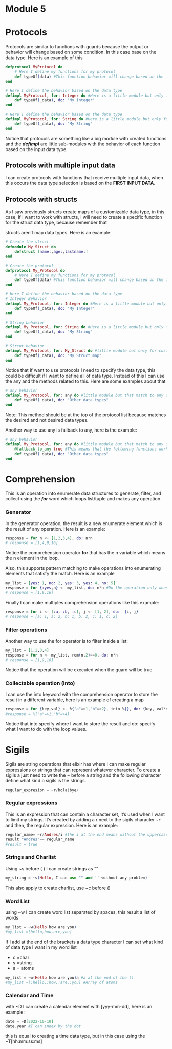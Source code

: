 # Module 5

# Protocols

Protocols are similar to functions with guards because the output or behavior will change based on some condition. In this case base on the data type. Here is an example of this

```elixir
defprotocol MyProtocol do
	# Here I define my functions for my protocol 
	def typeOf(data) #This function behavior will change based on the input data type 
end

# Here I define the behavior based on the data type 
defimpl MyProtocol, for: Integer do #Here is a little module but only for integer
	def typeOf(_data), do: "My Integer"
end

# Here I define the behavior based on the data type 
defimpl MyProtocol, for: String do #Here is a little module but only for string
	def typeOf(_data), do: "My String"
end
```

Notice that protocols are something like a big module with created functions and the ***defimpl*** are little sub-modules with the behavior of each function based on the input data type.

## Protocols with multiple input data

I can create protocols with functions that receive multiple input data, when this occurs the data type selection is based on the **FIRST INPUT DATA**.

## Protocols with structs

As I saw previously structs create maps of a customizable data type, in this case, If I want to work with structs, I will need to create a specific function for the struct data type, because remember that

structs aren’t map data types.  Here is an example:

```elixir
# Create the struct 
defmodule My_Struct do
	defstruct [name:,age:,lastname:]
end

# Create the protocol 
defprotocol My_Protocol do
	# Here I define my functions for my protocol 
	def typeOf(data) #This function behavior will change based on the input data type 
end

# Here I define the behavior based on the data type 
# Integer Behavior
defimpl My_Protocol, for: Integer do #Here is a little module but only for integer
	def typeOf(_data), do: "My Integer"
end

# String behavior
defimpl My_Protocol, for: String do #Here is a little module but only for string
	def typeOf(_data), do: "My String"
end

# Strcut behavior
defimpl My_Protocol, for: My_Struct do #little module but only for customizable struct
	def typeOf(_data), do: "My Struct map"
end
```

Notice that If want to use protocols I need to specify the data type, this could be difficult if I want to define all of data type. Instead of this I can use the any and the methods related to this. Here are some examples about that

```elixir
# any behavior
defimpl My_Protocol, for: any do #little module but that match to any other data type
	def typeOf(_data), do: "Other data types"
end
```

Note: This method should be at the top of the protocol list because matches the desired and not desired data types.

Another way to use any is fallback to any, here is the example:

```elixir
# any behavior
defimpl My_Protocol, for: any do #little module but that match to any other data type
	@fallback_to_any true #This means that the following functions works for any data type
	def typeOf(_data), do: "Other data types"
end
```

# Comprehension

This is an operation into enumerate data structures to generate, filter, and collect using the ***for*** word which loops list/tuple and makes any operation.

### Generator

In the generator operation, the result is a new enumerate element which is the result of any operation. Here is an example:

```elixir
response = for n <- [1,2,3,4], do: n*n
# response = [1,4,9,16] 
```

Notice the comprehension operator **for** that has the n variable which means the n element in the loop.

Also, this supports pattern matching to make operations into enumerating elements that satisfy the match. Here is an example

```elixir
my_list = [yes: 1, no: 2, yes: 3, yes: 4, no: 5]
response = for {:yes,n} <- my_list, do: n*n #Do the operation only when has the key yes: 
# response = [1,9,16]
```

Finally I can make multiples comprehension operations like this example:

```elixir
response = for i <- [:a, :b, :c], j <- [1, 2], do:  {i, j}
# response = [a: 1, a: 2, b: 1, b: 2, c: 1, c: 2]
```

### Filter operations

Another way to use the for operator is to filter inside a list:

```elixir
my_list = [1,2,3,4]
response = for n <- my_list, rem(n,2)==0, do: n*n 
# response = [1,9,16]
```

Notice that the operation will be executed when the guard will be true

### Collectable operation (into)

I can use the into keyword with the comprehension operator to store the result in a different variable, here is an example of creating a map

```elixir
response = for {key,val} <- %{"a"=>1,"b"=>2}, into %{}, do: {key, val*val}
#response = %{"a"=>1,"b"=>4}
```

Notice that into specify where I want to store the result and do: specify what I want to do with the loop values.

# Sigils

Sigils are string operations that elixir has where I can make regular expressions or strings that can represent whatever character. To create a sigils a just need to write the ~ before a string and the following character define what kind o sigils is the strings.

```elixir
regular_expresion = ~r/hola|bye/ 
```

### Regular expressions

This is an expression that can contain a character set, it’s used when I want to limit my strings. It’s created by adding a r next to the sigils character `~r` and then, the regular expression. Here is an example:

```elixir
regular_name= ~r/Andres/i #the i at the end means without the uppercase or lowecase
result "Andres"== regular_name 
#result = true 
```

### Strings and Charlist

Using ~s before ( ) I can create strings as “”

```elixir
my_string = ~s(Hello, I can use "" and '' without any problem)
```

This also apply to create charlist, use ~c before ()

### Word List

using ~w I can create word list separated by spaces, this result a list of words

```elixir
my_list = ~w(Hello how are you)
#my_list =[hello,how,are,you]
```

If I add at the end of the brackets a data type character I can set what kind of data type I want in my word list

- c =char
- s =string
- a = atoms

```elixir
my_list = ~w(Hello how are you)a #a at the end of the ()
#my_list =[:hello,:how,:are,:you] #Array of atoms 
```

### Calendar and Time

with ~D I can create a calendar element with [yyy-mm-dd], here is an example:

```elixir
date = ~D[2022-10-10] 
date.year #I can index by the dot
```

this is equal to creating a time data type, but in this case using the ~T[hh:mm:ss:ms]